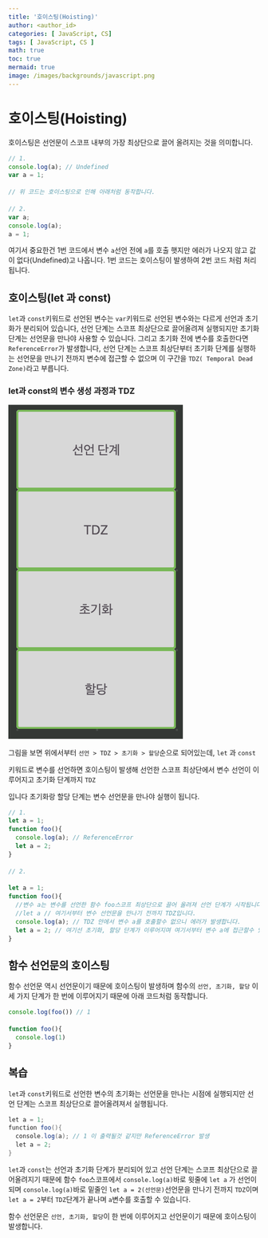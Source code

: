 ```yaml
---
title: '호이스팅(Hoisting)'
author: <author_id>
categories: [ JavaScript, CS]
tags: [ JavaScript, CS ]
math: true
toc: true
mermaid: true
image: /images/backgrounds/javascript.png
---
```


# 호이스팅(Hoisting)

호이스팅은 선언문이 스코프 내부의 가장 최상단으로 끌어 올려지는 것을 의미합니다.

```jsx
// 1.
console.log(a); // Undefined
var a = 1;

// 위 코드는 호이스팅으로 인해 아래처럼 동작합니다.

// 2.
var a;
console.log(a);
a = 1;

```

여기서 중요한건 1번 코드에서 변수 `a`선언 전에 `a`를 호출 햇지만 에러가 나오지 않고
값이 없다(Undefined)고 나옵니다. 1번 코드는 호이스팅이 발생하여 2번 코드 처럼
처리됩니다.

## 호이스팅(let 과 const)

`let`과 `const`키워드로 선언된 변수는 `var`키워드로 선언된 변수와는 다르게
선언과 초기화가 분리되어 있습니다, 선언 단계는 스코프 최상단으로 끌어올려져 실행되지만
초기화 단계는 선언문을 만나야 사용할 수 있습니다. 그리고 초기화 전에 변수를 호출한다면
`ReferenceError`가 발생합니다, 선언 단계는 스코프 최상단부터 초기화 단계를 실행하는
선언문을 만나기 전까지 변수에 접근할 수 없으며 이 구간을
`TDZ( Temporal Dead Zone)`라고 부릅니다.

### let과 const의 변수 생성 과정과 TDZ

![hoist](/images/postImages/javascript/cs/hoisting.png)

그림을 보면 위에서부터 `선언 > TDZ > 초기화 > 할당`순으로 되어있는데, `let` 과 `const`

키워드로 변수를 선언하면 호이스팅이 발생해 선언한 스코프 최상단에서 변수 선언이 이루어지고 초기화 단계까지 `TDZ`

입니다 초기화랑 할당 단계는 변수 선언문을 만나야 실행이 됩니다.

```jsx
// 1.
let a = 1;
function foo(){
  console.log(a); // ReferenceError
  let a = 2;
}

// 2.

let a = 1;
function foo(){
  //변수 a는 변수를 선언한 함수 foo스코프 최상단으로 끌어 올려져 선언 단계가 시작됩니다.
  //let a // 여기서부터 변수 선언문을 만나기 전까지 TDZ입니다.
  console.log(a); // TDZ 안에서 변수 a를 호출할수 없으니 에러가 발생합니다.
  let a = 2; // 여기선 초기화, 할당 단계가 이루어지며 여기서부터 변수 a에 접근할수 있습니다.
}

```

## 함수 선언문의 호이스팅

함수 선언문 역시 선언문이기 때문에 호이스팅이 발생하며 함수의 `선언, 초기화, 할당` 이 세 가지
단계가 한 번에 이루어지기 때문에 아래 코드처럼 동작합니다.

```jsx
console.log(foo()) // 1

function foo(){
  console.log(1)
}

```

## 복습

`let`과 `const`키워드로 선언한 변수의 초기화는 선언문을 만나는 시점에 실행되지만
선언 단계는 스코프 최상단으로 끌어올려져서 실행됩니다.

```java
let a = 1;
function foo(){
  console.log(a); // 1 이 출력될것 같지만 ReferenceError 발생
  let a = 2;
}

```

`let`과 `const`는 선언과 초기화 단계가 분리되어 있고 선언 단계는 스코프 최상단으로
끌어올려지기 때문에 함수 `foo`스코프에서 `console.log(a)`바로 윗줄에 `let a`
가 선언이 되며 `console.log(a)`바로 밑줄인 `let a = 2(선언문)`선언문을 만나기
전까지 `TDZ`이며 `let a = 2`부터 `TDZ`단계가 끝나며 `a`변수를 호출할 수 있습니다.

함수 선언문은 `선언, 초기화, 할당`이 한 번에 이루어지고 선언문이기 때문에 호이스팅이 발생합니다.
